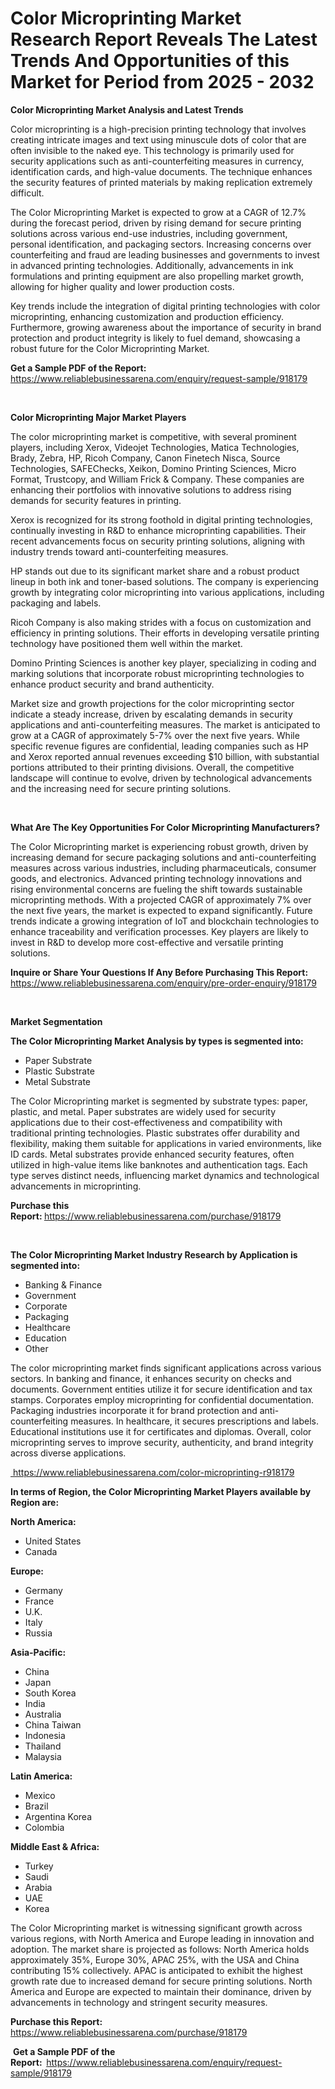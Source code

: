 <p><h1>Color Microprinting Market Research Report Reveals The Latest Trends And Opportunities of this Market for Period from 2025 - 2032</h1></p><p><strong>Color Microprinting Market Analysis and Latest Trends</strong></p>
<p><p>Color microprinting is a high-precision printing technology that involves creating intricate images and text using minuscule dots of color that are often invisible to the naked eye. This technology is primarily used for security applications such as anti-counterfeiting measures in currency, identification cards, and high-value documents. The technique enhances the security features of printed materials by making replication extremely difficult.</p><p>The Color Microprinting Market is expected to grow at a CAGR of 12.7% during the forecast period, driven by rising demand for secure printing solutions across various end-use industries, including government, personal identification, and packaging sectors. Increasing concerns over counterfeiting and fraud are leading businesses and governments to invest in advanced printing technologies. Additionally, advancements in ink formulations and printing equipment are also propelling market growth, allowing for higher quality and lower production costs. </p><p>Key trends include the integration of digital printing technologies with color microprinting, enhancing customization and production efficiency. Furthermore, growing awareness about the importance of security in brand protection and product integrity is likely to fuel demand, showcasing a robust future for the Color Microprinting Market.</p></p>
<p><strong>Get a Sample PDF of the Report:&nbsp;</strong> <a href="https://www.reliablebusinessarena.com/enquiry/request-sample/918179?utm_campaign=2039&utm_medium=2&utm_source=Github&utm_content=ia&utm_term=18042025&utm_id=color-microprinting">https://www.reliablebusinessarena.com/enquiry/request-sample/918179</a></p>
<p>&nbsp;</p>
<p><strong>Color Microprinting Major Market Players</strong></p>
<p><p>The color microprinting market is competitive, with several prominent players, including Xerox, Videojet Technologies, Matica Technologies, Brady, Zebra, HP, Ricoh Company, Canon Finetech Nisca, Source Technologies, SAFEChecks, Xeikon, Domino Printing Sciences, Micro Format, Trustcopy, and William Frick & Company. These companies are enhancing their portfolios with innovative solutions to address rising demands for security features in printing.</p><p>Xerox is recognized for its strong foothold in digital printing technologies, continually investing in R&D to enhance microprinting capabilities. Their recent advancements focus on security printing solutions, aligning with industry trends toward anti-counterfeiting measures. </p><p>HP stands out due to its significant market share and a robust product lineup in both ink and toner-based solutions. The company is experiencing growth by integrating color microprinting into various applications, including packaging and labels.</p><p>Ricoh Company is also making strides with a focus on customization and efficiency in printing solutions. Their efforts in developing versatile printing technology have positioned them well within the market.</p><p>Domino Printing Sciences is another key player, specializing in coding and marking solutions that incorporate robust microprinting technologies to enhance product security and brand authenticity.</p><p>Market size and growth projections for the color microprinting sector indicate a steady increase, driven by escalating demands in security applications and anti-counterfeiting measures. The market is anticipated to grow at a CAGR of approximately 5-7% over the next five years. While specific revenue figures are confidential, leading companies such as HP and Xerox reported annual revenues exceeding $10 billion, with substantial portions attributed to their printing divisions. Overall, the competitive landscape will continue to evolve, driven by technological advancements and the increasing need for secure printing solutions.</p></p>
<p>&nbsp;</p>
<p><strong>What Are The Key Opportunities For Color Microprinting Manufacturers?</strong></p>
<p><p>The Color Microprinting market is experiencing robust growth, driven by increasing demand for secure packaging solutions and anti-counterfeiting measures across various industries, including pharmaceuticals, consumer goods, and electronics. Advanced printing technology innovations and rising environmental concerns are fueling the shift towards sustainable microprinting methods. With a projected CAGR of approximately 7% over the next five years, the market is expected to expand significantly. Future trends indicate a growing integration of IoT and blockchain technologies to enhance traceability and verification processes. Key players are likely to invest in R&D to develop more cost-effective and versatile printing solutions.</p></p>
<p><strong>Inquire or Share Your Questions If Any Before Purchasing This Report:</strong> <a href="https://www.reliablebusinessarena.com/enquiry/pre-order-enquiry/918179?utm_campaign=2039&utm_medium=2&utm_source=Github&utm_content=ia&utm_term=18042025&utm_id=color-microprinting">https://www.reliablebusinessarena.com/enquiry/pre-order-enquiry/918179</a></p>
<p>&nbsp;</p>
<p><strong>Market Segmentation</strong></p>
<p><strong>The Color Microprinting Market Analysis by types is segmented into:</strong></p>
<p><ul><li>Paper Substrate</li><li>Plastic Substrate</li><li>Metal Substrate</li></ul></p>
<p><p>The Color Microprinting market is segmented by substrate types: paper, plastic, and metal. Paper substrates are widely used for security applications due to their cost-effectiveness and compatibility with traditional printing technologies. Plastic substrates offer durability and flexibility, making them suitable for applications in varied environments, like ID cards. Metal substrates provide enhanced security features, often utilized in high-value items like banknotes and authentication tags. Each type serves distinct needs, influencing market dynamics and technological advancements in microprinting.</p></p>
<p><strong>Purchase this Report:&nbsp;</strong><a href="https://www.reliablebusinessarena.com/purchase/918179?utm_campaign=2039&utm_medium=2&utm_source=Github&utm_content=ia&utm_term=18042025&utm_id=color-microprinting">https://www.reliablebusinessarena.com/purchase/918179</a></p>
<p>&nbsp;</p>
<p><strong>The Color Microprinting Market Industry Research by Application is segmented into:</strong></p>
<p><ul><li>Banking & Finance</li><li>Government</li><li>Corporate</li><li>Packaging</li><li>Healthcare</li><li>Education</li><li>Other</li></ul></p>
<p><p>The color microprinting market finds significant applications across various sectors. In banking and finance, it enhances security on checks and documents. Government entities utilize it for secure identification and tax stamps. Corporates employ microprinting for confidential documentation. Packaging industries incorporate it for brand protection and anti-counterfeiting measures. In healthcare, it secures prescriptions and labels. Educational institutions use it for certificates and diplomas. Overall, color microprinting serves to improve security, authenticity, and brand integrity across diverse applications.</p></p>
<p><a href="https://www.reliablebusinessarena.com/color-microprinting-r918179?utm_campaign=2039&utm_medium=2&utm_source=Github&utm_content=ia&utm_term=18042025&utm_id=color-microprinting">&nbsp;https://www.reliablebusinessarena.com/color-microprinting-r918179</a></p>
<p><strong>In terms of Region, the Color Microprinting Market Players available by Region are:</strong></p>
<p>
    <p> <strong> North America: </strong>
        <ul>
            <li>United States</li>
            <li>Canada</li>
        </ul>
        </p> 
    <p> <strong> Europe: </strong>
        <ul>
            <li>Germany</li>
            <li>France</li>
            <li>U.K.</li>
            <li>Italy</li>
            <li>Russia</li>
        </ul>
        </p> 
    <p> <strong> Asia-Pacific: </strong>
        <ul>
            <li>China</li>
            <li>Japan</li>
            <li>South Korea</li>
            <li>India</li>
            <li>Australia</li>
            <li>China Taiwan</li>
            <li>Indonesia</li>
            <li>Thailand</li>
            <li>Malaysia</li>
        </ul>
        </p> 
    <p> <strong> Latin America: </strong>
        <ul>
            <li>Mexico</li>
            <li>Brazil</li>
            <li>Argentina Korea</li>
            <li>Colombia</li>
        </ul>
        </p> 
    <p> <strong> Middle East & Africa: </strong>
        <ul>
            <li>Turkey</li>
            <li>Saudi</li>
            <li>Arabia</li>
            <li>UAE</li>
            <li>Korea</li>
        </ul>
    </p>
    </p>
<p><p>The Color Microprinting market is witnessing significant growth across various regions, with North America and Europe leading in innovation and adoption. The market share is projected as follows: North America holds approximately 35%, Europe 30%, APAC 25%, with the USA and China contributing 15% collectively. APAC is anticipated to exhibit the highest growth rate due to increased demand for secure printing solutions. North America and Europe are expected to maintain their dominance, driven by advancements in technology and stringent security measures.</p></p>
<p><strong>Purchase this Report: </strong><a href="https://www.reliablebusinessarena.com/purchase/918179?utm_campaign=2039&utm_medium=2&utm_source=Github&utm_content=ia&utm_term=18042025&utm_id=color-microprinting">https://www.reliablebusinessarena.com/purchase/918179</a></p>
<p>&nbsp;<strong>Get a Sample PDF of the Report:&nbsp;&nbsp;</strong><a href="https://www.reliablebusinessarena.com/enquiry/request-sample/918179?utm_campaign=2039&utm_medium=2&utm_source=Github&utm_content=ia&utm_term=18042025&utm_id=color-microprinting">https://www.reliablebusinessarena.com/enquiry/request-sample/918179</a></p>
<p><strong></strong></p>
<p><p></p><p></p><p></p></p>